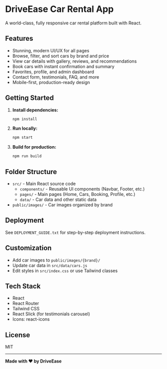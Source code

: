 # DriveEase Car Rental App

A world-class, fully responsive car rental platform built with React.

## Features

- Stunning, modern UI/UX for all pages
- Browse, filter, and sort cars by brand and price
- View car details with gallery, reviews, and recommendations
- Book cars with instant confirmation and summary
- Favorites, profile, and admin dashboard
- Contact form, testimonials, FAQ, and more
- Mobile-first, production-ready design

## Getting Started

1. **Install dependencies:**
   ```bash
   npm install
   ```

2. **Run locally:**
   ```bash
   npm start
   ```

3. **Build for production:**
   ```bash
   npm run build
   ```

## Folder Structure

- `src/` - Main React source code
  - `components/` - Reusable UI components (Navbar, Footer, etc.)
  - `pages/` - Main pages (Home, Cars, Booking, Profile, etc.)
  - `data/` - Car data and other static data
- `public/images/` - Car images organized by brand

## Deployment

See `DEPLOYMENT_GUIDE.txt` for step-by-step deployment instructions.

## Customization

- Add car images to `public/images/{brand}/`
- Update car data in `src/data/cars.js`
- Edit styles in `src/index.css` or use Tailwind classes

## Tech Stack

- React
- React Router
- Tailwind CSS
- React Slick (for testimonials carousel)
- Icons: react-icons

## License

MIT

---

**Made with ♥ by DriveEase**
